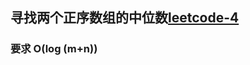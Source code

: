 ## 寻找两个正序数组的中位数[leetcode-4](https://leetcode-cn.com/problems/median-of-two-sorted-arrays/)


### 要求 O(log (m+n))
```js

```